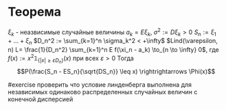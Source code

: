 # Теорема
$\xi_k$ - неазвисимые случайные величины $a_k = E\xi_k$, $\sigma^2 := D\xi_k > 0$ $S_n := \xi_1 + ... + \xi_n$ 
$D_n^2 := \sum_{k=1}^n \sigma_k^2 < +\infty$ 
$Lind(\varepsilon, n) L= \frac{1}{D_n^2} \sum_{k=1}^n E f(\xi_n - a_k) \to_{n \to \infty} 0$, где $f(x) := x^2 \mathbb{1}_{\{|x| \geq \varepsilon D_n\}}(x)$ при всех $\varepsilon > 0$ 
Тогда $$P(\frac{S_n - ES_n}{\sqrt{DS_n}} \leq x) \rightrightarrows \Phi(x)$$




#exercise  проверить что условие линденберга выполнена для независимых одинаково распределенных случайных величин с конечной дисперсией